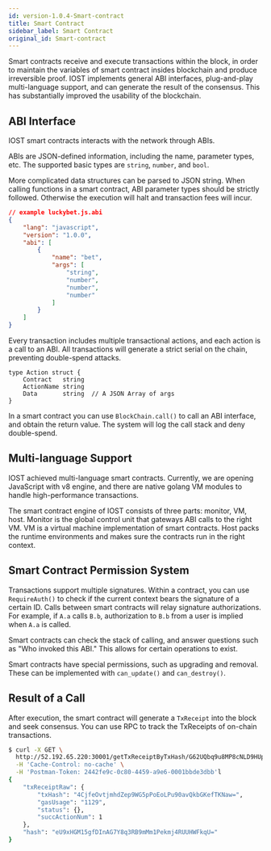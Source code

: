 ```yaml
---
id: version-1.0.4-Smart-contract
title: Smart Contract
sidebar_label: Smart Contract
original_id: Smart-contract
---
```


Smart contracts receive and execute transactions within the block, in order to maintain the variables of smart contract insides blockchain and produce irreversible proof. IOST implements general ABI interfaces, plug-and-play multi-language support, and can generate the result of the consensus. This has substantially improved the usability of the blockchain.

## ABI Interface

IOST smart contracts interacts with the network through ABIs.

ABIs are JSON-defined information, including the name, parameter types, etc. The supported basic types are `string`, `number`, and `bool`.

More complicated data structures can be parsed to JSON string. When calling functions in a smart contract, ABI parameter types should be strictly followed. Otherwise the execution will halt and transaction fees will incur.

```json
// example luckybet.js.abi
{
    "lang": "javascript",
    "version": "1.0.0",
    "abi": [
        {
            "name": "bet",
            "args": [
                "string",
                "number",
                "number",
                "number"
            ]
        }
    ]
}
```

Every transaction includes multiple transactional actions, and each action is a call to an ABI. All transactions will generate a strict serial on the chain, preventing double-spend attacks.

```golang
type Action struct {
	Contract   string  
	ActionName string
	Data       string  // A JSON Array of args
}
```

In a smart contract you can use `BlockChain.call()` to call an ABI interface, and obtain the return value. The system will log the call stack and deny double-spend.

## Multi-language Support

IOST achieved multi-language smart contracts. Currently, we are opening JavaScript with v8 engine, and there are native golang VM modules to handle high-performance transactions.

The smart contract engine of IOST consists of three parts: monitor, VM, host. Monitor is the global control unit that gateways ABI calls to the right VM. VM is a virtual machine implementation of smart contracts. Host packs the runtime environments and makes sure the contracts run in the right context.

## Smart Contract Permission System

Transactions support multiple signatures. Within a contract, you can use `RequireAuth()` to check if the current context bears the signature of a certain ID. Calls between smart contracts will relay signature authorizations. For example, if `A.a` calls `B.b`, authorization to `B.b` from a user is implied when `A.a` is called.

Smart contracts can check the stack of calling, and answer questions such as "Who invoked this ABI." This allows for certain operations to exist.

Smart contracts have special permissions, such as upgrading and removal. These can be implemented with `can_update()` and `can_destroy()`.

## Result of a Call

After execution, the smart contract will generate a `TxReceipt` into the block and seek consensus. You can use RPC to track the TxReceipts of on-chain transactions.

```sh
$ curl -X GET \
  http://52.192.65.220:30001/getTxReceiptByTxHash/G62UQbq9u8MP8cNLD9HUpMFtstTvRUAJ4avzKiAJc86f \
  -H 'Cache-Control: no-cache' \
  -H 'Postman-Token: 2442fe9c-0c80-4459-a9e6-0001bbde3dbb'l
{
    "txReceiptRaw": {
        "txHash": "4CjfeOvtjmhdZep9WG5pPoEoLPu90avQkbGKefTKNaw=",
        "gasUsage": "1129",
        "status": {},
        "succActionNum": 1
    },
    "hash": "eU9xHGM15gfDInAG7Y8q3RB9mMm1Pekmj4RUUHWFkqU="
}

```
